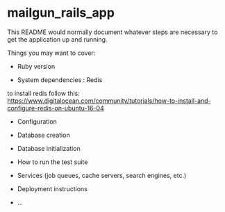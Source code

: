 # mailgun_rails_app

This README would normally document whatever steps are necessary to get the
application up and running.

Things you may want to cover:

* Ruby version

* System dependencies : Redis

to install redis follow this: https://www.digitalocean.com/community/tutorials/how-to-install-and-configure-redis-on-ubuntu-16-04

* Configuration

* Database creation

* Database initialization

* How to run the test suite

* Services (job queues, cache servers, search engines, etc.)

* Deployment instructions

* ...


